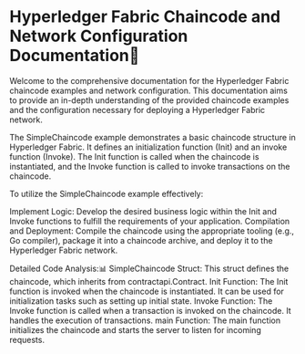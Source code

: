 # Hyperledger Fabric Chaincode and Network Configuration Documentation📝

Welcome to the comprehensive documentation for the Hyperledger Fabric chaincode examples and network configuration. This documentation aims to provide an in-depth understanding of the provided chaincode examples and the configuration necessary for deploying a Hyperledger Fabric network.

The SimpleChaincode example demonstrates a basic chaincode structure in Hyperledger Fabric. It defines an initialization function (Init) and an invoke function (Invoke). The Init function is called when the chaincode is instantiated, and the Invoke function is called to invoke transactions on the chaincode.


To utilize the SimpleChaincode example effectively:


Implement Logic: Develop the desired business logic within the Init and Invoke functions to fulfill the requirements of your application.
Compilation and Deployment: Compile the chaincode using the appropriate tooling (e.g., Go compiler), package it into a chaincode archive, and deploy it to the Hyperledger Fabric network.

Detailed Code Analysis:📊
SimpleChaincode Struct: This struct defines the chaincode, which inherits from contractapi.Contract.
Init Function: The Init function is invoked when the chaincode is instantiated. It can be used for initialization tasks such as setting up initial state.
Invoke Function: The Invoke function is called when a transaction is invoked on the chaincode. It handles the execution of transactions.
main Function: The main function initializes the chaincode and starts the server to listen for incoming requests.
